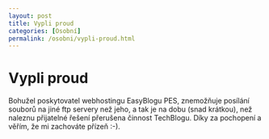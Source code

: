 ```yaml
---
layout: post
title: Vypli proud
categories: [Osobní]
permalink: /osobni/vypli-proud.html
---
```

# Vypli proud

Bohužel poskytovatel webhostingu EasyBlogu PES, znemožňuje posílání souborů na jiné ftp servery než jeho, a tak je na dobu (snad krátkou), než naleznu přijatelné řešení přerušena činnost TechBlogu. Díky za pochopení a věřím, že mi zachováte přízeň :-).

